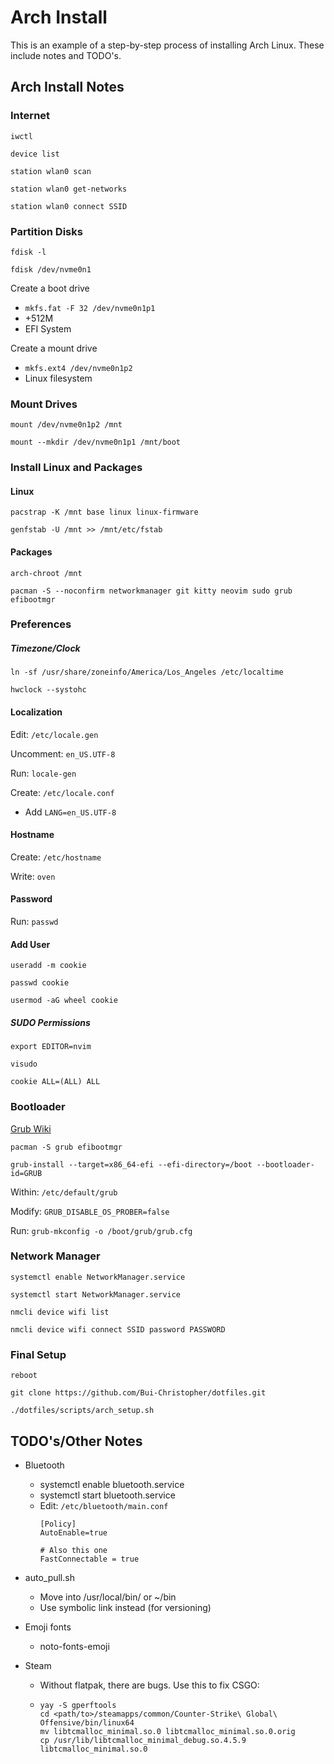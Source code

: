 # Arch Install
This is an example of a step-by-step process of installing Arch Linux. These include notes and TODO's.

## Arch Install Notes
### Internet
`iwctl`

`device list`

`station wlan0 scan`

`station wlan0 get-networks`

`station wlan0 connect SSID`

### Partition Disks
`fdisk -l`

`fdisk /dev/nvme0n1`

Create a boot drive
- `mkfs.fat -F 32 /dev/nvme0n1p1`
- +512M 
- EFI System

Create a mount drive
- `mkfs.ext4 /dev/nvme0n1p2`
- Linux filesystem

### Mount Drives
`mount /dev/nvme0n1p2 /mnt`

`mount --mkdir /dev/nvme0n1p1 /mnt/boot`

### Install Linux and Packages

#### Linux
`pacstrap -K /mnt base linux linux-firmware`

`genfstab -U /mnt >> /mnt/etc/fstab`

#### Packages 
`arch-chroot /mnt`

`pacman -S --noconfirm networkmanager git kitty neovim sudo grub efibootmgr`

### Preferences

##### Timezone/Clock
`ln -sf /usr/share/zoneinfo/America/Los_Angeles /etc/localtime`

`hwclock --systohc`

#### Localization
Edit: `/etc/locale.gen`

Uncomment: `en_US.UTF-8`

Run: `locale-gen`

Create: `/etc/locale.conf`
- Add `LANG=en_US.UTF-8`

#### Hostname
Create: `/etc/hostname`

Write: `oven`

#### Password
Run: `passwd`

#### Add User
`useradd -m cookie`

`passwd cookie`

`usermod -aG wheel cookie`

##### SUDO Permissions
`export EDITOR=nvim`

`visudo`

`cookie ALL=(ALL) ALL`

### Bootloader
[Grub Wiki](https://wiki.archlinux.org/title/GRUB)

`pacman -S grub efibootmgr`

`grub-install --target=x86_64-efi --efi-directory=/boot --bootloader-id=GRUB`

Within: `/etc/default/grub`

Modify: `GRUB_DISABLE_OS_PROBER=false`

Run: `grub-mkconfig -o /boot/grub/grub.cfg`

### Network Manager
`systemctl enable NetworkManager.service`

`systemctl start NetworkManager.service`

`nmcli device wifi list`

`nmcli device wifi connect SSID password PASSWORD`

### Final Setup
`reboot`

`git clone https://github.com/Bui-Christopher/dotfiles.git`

`./dotfiles/scripts/arch_setup.sh`

## TODO's/Other Notes
- Bluetooth 
    - systemctl enable bluetooth.service
    - systemctl start bluetooth.service
    - Edit: `/etc/bluetooth/main.conf`
        ```
        [Policy]
        AutoEnable=true

        # Also this one
        FastConnectable = true
        ```
- auto_pull.sh
    - Move into /usr/local/bin/ or ~/bin
    - Use symbolic link instead (for versioning)

- Emoji fonts
    - noto-fonts-emoji

- Steam
    - Without flatpak, there are bugs. Use this to fix CSGO:
    - ```
      yay -S gperftools 
      cd <path/to>/steamapps/common/Counter-Strike\ Global\ Offensive/bin/linux64 
      mv libtcmalloc_minimal.so.0 libtcmalloc_minimal.so.0.orig
      cp /usr/lib/libtcmalloc_minimal_debug.so.4.5.9 libtcmalloc_minimal.so.0
      ```


